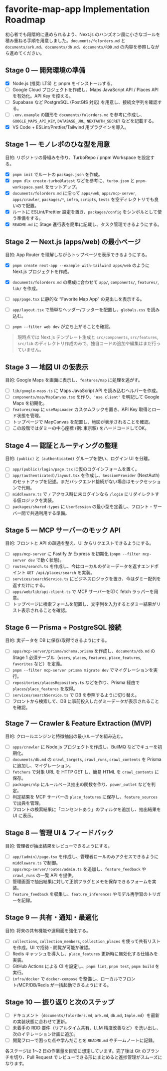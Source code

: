 # favorite-map-app Implementation Roadmap

初心者でも段階的に進められるよう、Next.js のハンズオン風に小さなゴールを積み重ねる手順を用意しました。`documents/folorders.md` と `documents/ark.md`、`documents/db.md`、`documents/RDD.md` の内容を参照しながら進めてください。

## Stage 0 — 開発環境の準備
- [x] Node.js (推奨: LTS) と pnpm をインストールする。
- [ ] Google Cloud プロジェクトを作成し、Maps JavaScript API / Places API を有効化。API Key を控える。
- [ ] Supabase など PostgreSQL (PostGIS 対応) を用意し、接続文字列を確認する。
- [ ] `.env.example` の雛形を `documents/folorders.md` を参考に作成し、`GOOGLE_MAPS_API_KEY`, `DATABASE_URL`, `NEXTAUTH_SECRET` などを記載する。
- [x] VS Code + ESLint/Prettier/Tailwind 用プラグインを導入。

## Stage 1 — モノレポのひな型を用意
目的: リポジトリの骨組みを作り、TurboRepo / pnpm Workspace を設定する。
- [x] `pnpm init` でルートの `package.json` を作成。
- [x] `pnpm dlx create-turbo@latest` などを参考に、`turbo.json` と `pnpm-workspace.yaml` をセットアップ。
- [x] `documents/folorders.md` に沿って `apps/web`, `apps/mcp-server`, `apps/crawler`, `packages/*`, `infra`, `scripts`, `tests` を空ディレクトリでも良いので配置。
- [x] ルートに ESLint/Prettier 設定を置き、`packages/config` をシンボルとして使う準備をする。
- [x] `README.md` に Stage 進行表を簡単に記載し、タスク管理できるようにする。

## Stage 2 — Next.js (apps/web) の最小ページ
目的: App Router を理解しながらトップページを表示できるようにする。
- [x] `pnpm create next-app --example with-tailwind apps/web` のように Next.js プロジェクトを作成。
- [x] `documents/folorders.md` の構成に合わせて `app/`, `components/`, `features/`, `lib/` を作成。
- [ ] `app/page.tsx` に静的な “Favorite Map App” の見出しを表示する。
- [ ] `app/layout.tsx` で簡単なヘッダー/フッターを配置し、`globals.css` を読み込む。
- [ ] `pnpm --filter web dev` が立ち上がることを確認。


> 現時点では Next.js テンプレート生成と `src/components`, `src/features`, `src/lib` のディレクトリ作成のみで、独自コードの追加や編集はまだ行っていません。
## Stage 3 — 地図 UI の仮表示
目的: Google Maps を画面に表示し、`features/map` に処理を逃がす。
- [ ] `lib/google-maps.ts` に Maps JavaScript API を読み込むヘルパーを作成。
- [ ] `components/map/MapCanvas.tsx` を作り、`'use client'` を明記して Google Maps を初期化。
- [ ] `features/map` に `useMapLoader` カスタムフックを置き、API Key 取得とロード状態を管理。
- [ ] トップページで MapCanvas を配置し、地図が表示されることを確認。
- [ ] この段階ではダミーの中心座標 (例: 東京駅) をハードコードしてOK。

## Stage 4 — 認証とルーティングの整理
目的: `(public)` と `(authenticated)` グループを使い、ログイン UI を分離。
- [ ] `app/(public)/login/page.tsx` に仮のログインフォームを置く。
- [ ] `app/(authenticated)/layout.tsx` を作成し、`SessionProvider` (NextAuth) のセットアップを記述。まだバックエンド接続がない場合はモックセッションで代用。
- [ ] `middleware.ts` で `/` アクセス時に未ログインなら `/login` にリダイレクトする仮ロジックを実装。
- [ ] `packages/shared-types` に `UserSession` の最小型を定義し、フロント・サーバー間で共通利用する準備。

## Stage 5 — MCP サーバーのモック API
目的: フロントと API の疎通を整え、UI からリクエストできるようにする。
- [ ] `apps/mcp-server` に Fastify か Express を初期化 (`pnpm --filter mcp-server dev` で動く状態)。
- [ ] `routes/search.ts` を作成し、今はローカルのダミーデータを返すエンドポイント `GET /api/places/search` を実装。
- [ ] `services/searchService.ts` にビジネスロジックを置き、今はダミー配列を返すだけにする。
- [ ] `apps/web/lib/api-client.ts` で MCP サーバーを叩く fetch ラッパーを用意。
- [ ] トップページに検索フォームを配置し、文字列を入力するとダミー結果がリスト表示されることを確認。

## Stage 6 — Prisma + PostgreSQL 接続
目的: 実データを DB に保存/取得できるようにする。
- [ ] `apps/mcp-server/prisma/schema.prisma` を作成し、`documents/db.md` の Stage 1 必須テーブル（`users`, `places`, `features`, `place_features`, `favorites` など）を定義。
- [ ] `pnpm --filter mcp-server prisma migrate dev` でマイグレーションを実行。
- [ ] `repositories/placesRepository.ts` などを作り、Prisma 経由で `places`/`place_features` を取得。
- [ ] `services/searchService.ts` で DB を参照するように切り替え。
- [ ] フロントから検索して、DB に事前投入したダミーデータが表示されることを確認。

## Stage 7 — Crawler & Feature Extraction (MVP)
目的: クロールエンジンと特徴抽出の最小ループを組み込む。
- [ ] `apps/crawler` に Node.js プロジェクトを作成し、BullMQ などでキューを初期化。
- [ ] `documents/db.md` の `crawl_targets`, `crawl_runs`, `crawl_contents` を Prisma に追加し、マイグレーション。
- [ ] `fetchers` で対象 URL を HTTP GET し、簡易 HTML を `crawl_contents` に保存。
- [ ] `packages/nlp` にルールベース抽出の関数を作り、`power_outlet` などを判定。
- [ ] 判定結果を MCP サーバーの `place_features` に保存し、`feature_sources` で出典を管理。
- [ ] フロントの検索結果に「コンセントあり」のフィルタを追加し、抽出結果を UI に表示。

## Stage 8 — 管理 UI & フィードバック
目的: 管理者が抽出結果をレビューできるようにする。
- [ ] `app/(admin)/page.tsx` を作成し、管理者ロールのみアクセスできるように `middleware.ts` で制御。
- [ ] `apps/mcp-server/routes/admin.ts` を追加し、`feature_feedback` や `crawl_runs` の一覧 API を提供。
- [ ] 管理画面で抽出結果に対して正誤フラグとメモを保存できるフォームを実装。
- [ ] `feature_feedback` を収集し、`feature_inferences` やモデル再学習のトリガーを記録。

## Stage 9 — 共有・通知・最適化
目的: 将来の共有機能や運用面を強化する。
- [ ] `collections`, `collection_members`, `collection_places` を使って共有リストを作成。UI で招待・閲覧が可能か確認。
- [ ] Redis キャッシュを導入し、`place_features` 更新時に無効化する仕組みを実装。
- [ ] GitHub Actions による CI を設定し、`pnpm lint`, `pnpm test`, `pnpm build` を実行。
- [ ] `infra/docker` で `docker-compose` を整備し、ローカルでフロント/MCP/DB/Redis が一括起動できるようにする。

## Stage 10 — 振り返りと次のステップ
- [ ] ドキュメント（`documents/folorders.md`, `ark.md`, `db.md`, `Imple.md`）を最新の実装状態に合わせて更新。
- [ ] 未着手の RDD 要件（リアルタイム共有、LLM 精度改善など）を洗い出し、次のイテレーション計画に追加。
- [ ] 開発フローで困った点や学んだことを `README.md` やチームノートに記録。

各ステージは 1～2 日の作業量を目安に想定しています。完了後は Git のブランチを切り、Pull Request でレビューできる形にまとめると進捗管理がスムーズになります。
